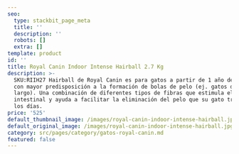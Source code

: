 ```yaml
---
seo:
  type: stackbit_page_meta
  title: ''
  description: ''
  robots: []
  extra: []
template: product
id: ''
title: Royal Canin Indoor Intense Hairball 2.7 Kg
description: >-
  SKU:RIIH27 Hairball de Royal Canin es para gatos a partir de 1 año de edad,
  con mayor predisposición a la formación de bolas de pelo (ej. gatos de pelo
  largo). Una combinación de diferentes tipos de fibras que estimula el tránsito
  intestinal y ayuda a facilitar la eliminación del pelo que su gato traga todos
  los días.
price: '525'
default_thumbnail_image: /images/royal-canin-indoor-intense-hairball.jpg
default_original_image: /images/royal-canin-indoor-intense-hairball.jpg
category: src/pages/category/gatos-royal-canin.md
featured: false
---
```

